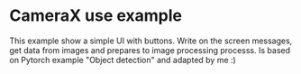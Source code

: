 # CameraX use example

This example show a simple UI with buttons.
Write on the screen messages, get data from images and prepares to image processing processs.
Is based on Pytorch example "Object detection" and adapted by me :)



